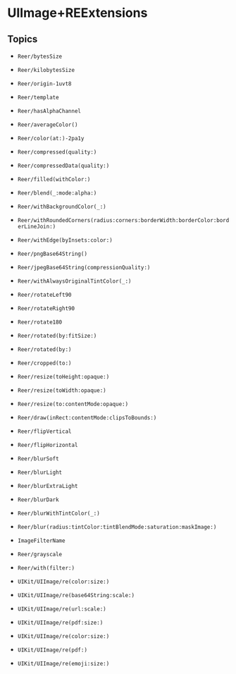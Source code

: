 # UIImage+REExtensions

## Topics

- ``Reer/bytesSize``

- ``Reer/kilobytesSize``

- ``Reer/origin-1uvt8``

- ``Reer/template``

- ``Reer/hasAlphaChannel``

- ``Reer/averageColor()``

- ``Reer/color(at:)-2pa1y``

- ``Reer/compressed(quality:)``

- ``Reer/compressedData(quality:)``

- ``Reer/filled(withColor:)``

- ``Reer/blend(_:mode:alpha:)``

- ``Reer/withBackgroundColor(_:)``

- ``Reer/withRoundedCorners(radius:corners:borderWidth:borderColor:borderLineJoin:)``

- ``Reer/withEdge(byInsets:color:)``

- ``Reer/pngBase64String()``

- ``Reer/jpegBase64String(compressionQuality:)``

- ``Reer/withAlwaysOriginalTintColor(_:)``

- ``Reer/rotateLeft90``

- ``Reer/rotateRight90``

- ``Reer/rotate180``

- ``Reer/rotated(by:fitSize:)``

- ``Reer/rotated(by:)``

- ``Reer/cropped(to:)``

- ``Reer/resize(toHeight:opaque:)``

- ``Reer/resize(toWidth:opaque:)``

- ``Reer/resize(to:contentMode:opaque:)``

- ``Reer/draw(inRect:contentMode:clipsToBounds:)``

- ``Reer/flipVertical``

- ``Reer/flipHorizontal``

- ``Reer/blurSoft``

- ``Reer/blurLight``

- ``Reer/blurExtraLight``

- ``Reer/blurDark``

- ``Reer/blurWithTintColor(_:)``

- ``Reer/blur(radius:tintColor:tintBlendMode:saturation:maskImage:)``

- ``ImageFilterName``

- ``Reer/grayscale``

- ``Reer/with(filter:)``

- ``UIKit/UIImage/re(color:size:)``

- ``UIKit/UIImage/re(base64String:scale:)``

- ``UIKit/UIImage/re(url:scale:)``

- ``UIKit/UIImage/re(pdf:size:)``

- ``UIKit/UIImage/re(color:size:)``

- ``UIKit/UIImage/re(pdf:)``

- ``UIKit/UIImage/re(emoji:size:)``


